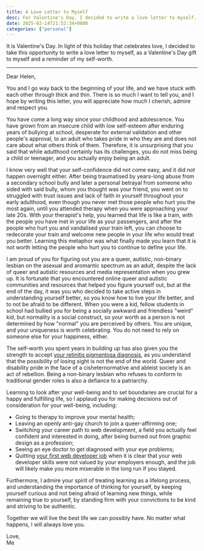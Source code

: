 ```yaml
---
title: A Love Letter to Myself
desc: For Valentine's Day, I decided to write a love letter to myself.
date: 2025-02-14T21:52:34+0800
categories: ["personal"]
---
```


It is Valentine's Day. In light of this holiday that celebrates love, I decided to take this opportunity to write a love letter to myself, as a Valentine's Day gift to myself and a reminder of my self-worth.

---

Dear Helen,

You and I go way back to the beginning of your life, and we have stuck with each other through thick and thin. There is so much I want to tell you, and I hope by writing this letter, you will appreciate how much I cherish, admire and respect you.

You have come a long way since your childhood and adolescence. You have grown from an insecure child with low self-esteem after enduring years of bullying at school, desperate for external validation and other people's approval, to an adult who takes pride in who they are and does not care about what others think of them. Therefore, it is unsurprising that you said that while adulthood certainly has its challenges, you do not miss being a child or teenager, and you actually enjoy being an adult.

I know very well that your self-confidence did not come easy, and it did not happen overnight either. After being traumatised by years-long abuse from a secondary school bully and later a personal betrayal from someone who sided with said bully, whom you thought was your friend, you went on to struggled with trust issues and lack of faith in yourself throughout your early adulthood, even though you never met those people who hurt you the most again, until you attended therapy when you were approaching your late 20s. With your therapist's help, you learned that life is like a train, with the people you have met in your life as your passengers, and after the people who hurt you and vandalised your train left, you can choose to redecorate your train and welcome new people in your life who would treat you better. Learning this metaphor was what finally made you learn that it is not worth letting the people who hurt you to continue to define your life.

I am proud of you for figuring out you are a queer, autistic, non-binary lesbian on the asexual and aromantic spectrum as an adult, despite the lack of queer and autistic resources and media representation when you grew up. It is fortunate that you encountered online queer and autistic communities and resources that helped you figure yourself out, but at the end of the day, it was you who decided to take active steps in understanding yourself better, so you know how to live your life better, and to not be afraid to be different. When you were a kid, fellow students in school had bullied you for being a socially awkward and friendless "weird" kid, but normality is a social construct, so your worth as a person is not determined by how "normal" you are perceived by others. You are unique, and your uniqueness is worth celebrating. You do not need to rely on someone else for your happiness, either.

The self-worth you spent years in building up has also given you the strength to accept [your retinitis pigmentosa diagnosis](2024-12-21-living-with-retinitis-pigmentosa.md), as you understand that the possibility of losing sight is not the end of the world. Queer and disability pride in the face of a cisheternormative and ableist society is an act of rebellion. Being a non-binary lesbian who refuses to conform to traditional gender roles is also a defiance to a patriarchy.

Learning to look after your well-being and to set boundaries are crucial for a happy and fulfilling life, so I applaud you for making decisions out of consideration for your well-being, including:

- Going to therapy to improve your mental health;
- Leaving an openly anti-gay church to join a queer-affirming one;
- Switching your career path to web development, a field you actually feel confident and interested in doing, after being burned out from graphic design as a profession;
- Seeing an eye doctor to get diagnosed with your eye problems;
- Quitting [your first web developer job](2025-01-05-first-web-dev-job-retrospective.md) when it is clear that your web developer skills were not valued by your employers enough, and the job will likely make you more miserable in the long run if you stayed.

Furthermore, I admire your spirit of treating learning as a lifelong process, and understanding the importance of thinking for yourself, by keeping yourself curious and not being afraid of learning new things, while remaining true to yourself, by standing firm with your convictions to be kind and striving to be authentic.

Together we will live the best life we can possibly have. No matter what happens, I will always love you.

Love,<br>
Me
